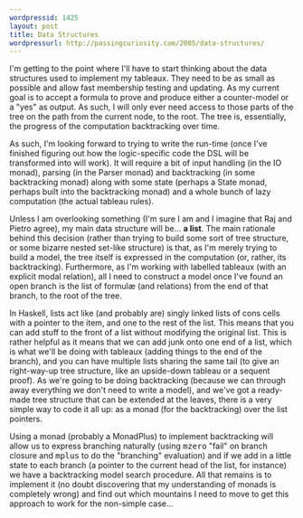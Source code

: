 ```yaml
---
wordpressid: 1425
layout: post
title: Data Structures
wordpressurl: http://passingcuriosity.com/2005/data-structures/
---
```

I'm getting to the point where I'll have to start thinking about the data structures used to implement my tableaux. They need to be as small as possible and allow fast membership testing and updating. As my current goal is to accept a formula to prove and produce either a counter-model or a "yes" as output. As such, I will only ever need access to those parts of the tree on the path from the current node, to the root. The tree is, essentially, the progress of the computation backtracking over time.

As such, I'm looking forward to trying to write the run-time (once I've finished figuring out how the logic-specific code the DSL will be transformed into will work). It will require a bit of input handling (in the IO monad), parsing (in the Parser monad) and backtracking (in some backtracking monad) along with some state (perhaps a State monad, perhaps built into the backtracking monad) and a whole bunch of lazy computation (the actual tableau rules).

Unless I am overlooking something (I'm sure I am and I imagine that Raj and Pietro agree), my main data structure will be...
 <span style="font-weight: bold;">a list</span>. The main rationale behind this decision (rather than trying to build some sort of tree structure, or some bizarre nested set-like structure) is that, as I'm merely trying to build a model, the tree itself is expressed in the computation (or, rather, its backtracking). Furthermore, as I'm working with labelled tableaux (with an explicit modal relation), all I need to construct a model once I've found an open branch is the list of formul&aelig; (and relations) from the end of that branch, to the root of the tree.

In Haskell, lists act like (and probably are) singly linked lists of cons cells with a pointer to the item, and one to the rest of the list. This means that you can add stuff to the front of a list without modifying the original list. This is rather helpful as it means that we can add junk onto one end of a list, which is what we'll be doing with tableaux (adding things to the end of the branch), and you can have multiple lists sharing the same tail (to give an right-way-up tree structure, like an upside-down tableau or a sequent proof). As we're going to be doing backtracking (because we can through away everything we don't need to write a model), and we've got a ready-made tree structure that can be extended at the leaves, there is a very simple way to code it all up: as a monad (for the backtracking) over the list pointers. 

Using a monad (probably a MonadPlus) to implement backtracking will allow us to express branching naturally (using <tt>mzero</tt> "fail" on branch closure and <tt>mplus</tt> to do the "branching" evaluation) and if we add in a little state to each branch (a pointer to the current head of the list, for instance) we have a backtracking model search procedure. All that remains is to implement it (no doubt discovering that my understanding of monads is completely wrong) and find out which mountains I need to move to get this approach to work for the non-simple case...
